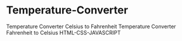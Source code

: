 # Temperature-Converter
Temperature Converter Celsius to Fahrenheit 
Temperature Converter Fahrenheit to Celsius
HTML-CSS-JAVASCRIPT
